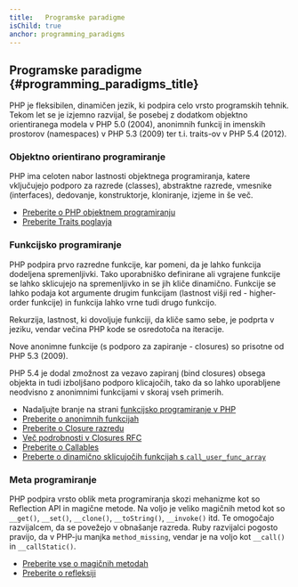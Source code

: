 ```yaml
---
title:   Programske paradigme
isChild: true
anchor: programming_paradigms
---
```


## Programske paradigme {#programming_paradigms_title}

PHP je fleksibilen, dinamičen jezik, ki podpira celo vrsto programskih tehnik. Tekom let se je izjemno razvijal,
še posebej z dodatkom objektno orientiranega modela v PHP 5.0 (2004), anonimnih funkcij in imenskih prostorov (namespaces)
v PHP 5.3 (2009) ter t.i. traits-ov v PHP 5.4 (2012).

### Objektno orientirano programiranje

PHP ima celoten nabor lastnosti objektnega programiranja, katere vključujejo podporo za razrede (classes), abstraktne razrede,
vmesnike (interfaces), dedovanje, konstruktorje, kloniranje, izjeme in še več.

* [Preberite o PHP objektnem programiranju][oop]
* [Preberite Traits poglavja][traits]

### Funkcijsko programiranje

PHP podpira prvo razredne funkcije, kar pomeni, da je lahko funkcija dodeljena spremenljivki. Tako uporabniško definirane ali
vgrajene funkcije se lahko sklicujejo na spremenljivko in se jih kliče dinamično. Funkcije se lahko podaja kot argumente drugim
funkcijam (lastnost višji red - higher-order funkcije) in funkcija lahko vrne tudi drugo funkcijo.

Rekurzija, lastnost, ki dovoljuje funkciji, da kliče samo sebe, je podprta v jeziku, vendar večina PHP kode se osredotoča na
iteracije.

Nove anonimne funkcije (s podporo za zapiranje - closures) so prisotne od PHP 5.3 (2009).

PHP 5.4 je dodal zmožnost za vezavo zapiranj (bind closures) obsega objekta in tudi izboljšano podporo klicajočih, tako da
so lahko uporabljene neodvisno z anonimnimi funkcijami v skoraj vseh primerih.

* Nadaljujte branje na strani [funkcijsko programiranje v PHP](/pages/Functional-Programming.html)
* [Preberite o anonimnih funkcijah][anonymous-functions]
* [Preberite o Closure razredu][closure-class]
* [Več podrobnosti v Closures RFC][closures-rfc]
* [Preberite o Callables][callables]
* [Preberte o dinamično sklicujočih funkcijah s `call_user_func_array`][call-user-func-array]

### Meta programiranje

PHP podpira vrsto oblik meta programiranja skozi mehanizme kot so Reflection API in magične metode. Na voljo je veliko
magičnih metod kot so `__get()`, `__set()`, `__clone()`, `__toString()`, `__invoke()` itd. Te omogočajo
razvijalcem, da se povežejo v obnašanje razreda. Ruby razvijalci pogosto pravijo, da v PHP-ju manjka `method_missing`, vendar je na voljo
kot `__call()` in `__callStatic()`.

* [Preberite vse o magičnih metodah][magic-methods]
* [Preberite o refleksiji][reflection]

[namespaces]: http://php.net/language.namespaces
[overloading]: http://php.net/language.oop5.overloading
[oop]: http://php.net/language.oop5
[anonymous-functions]: http://php.net/functions.anonymous
[closure-class]: http://php.net/class.closure
[callables]: http://php.net/language.types.callable
[magic-methods]: http://php.net/language.oop5.magic
[reflection]: http://www.php.net/intro.reflection
[traits]: http://www.php.net/traits
[call-user-func-array]: http://php.net/function.call-user-func-array
[closures-rfc]: https://wiki.php.net/rfc/closures

